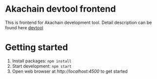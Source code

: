 
# Akachain devtool frontend
This is frontend for Akachain development tool. Detail description can be found here [devtool](https://github.com/Akachain/devtool)

# Getting started
1. Install packages: `npm install`
2. Start development: `npm start`
3. Open web browser at *http://localhost:4500* to get started

